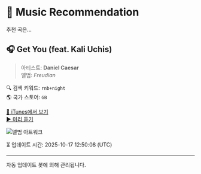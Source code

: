
# 🎵 Music Recommendation

추천 곡은...

## 🎧 Get You (feat. Kali Uchis)  
> 아티스트: **Daniel Caesar**  
> 앨범: _Freudian_  

🔍 검색 키워드: `rnb+night`  
🌎 국가 스토어: `GB`

[🔗 iTunes에서 보기](https://music.apple.com/gb/album/get-you-feat-kali-uchis/1799080774?i=1799080775&uo=4)  
[▶️ 미리 듣기](https://audio-ssl.itunes.apple.com/itunes-assets/AudioPreview221/v4/a2/64/7e/a2647e53-f16c-ec35-0b41-cf6a65ab69a2/mzaf_7427365009000821098.plus.aac.p.m4a)

![앨범 아트워크](https://is1-ssl.mzstatic.com/image/thumb/Music211/v4/b6/cd/1a/b6cd1a5b-83af-a1e2-0ad7-ea530fcf2522/859722261219.jpg/100x100bb.jpg)

⏳ 업데이트 시간: 2025-10-17 12:50:08 (UTC)

---
자동 업데이트 봇에 의해 관리됩니다.
